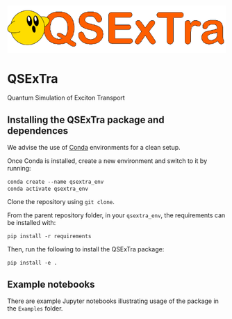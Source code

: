 ![Alt text](images/qsextra_logo_V1.png?raw=true "Title")
# QSExTra
Quantum Simulation of Exciton Transport

## Installing the QSExTra package and dependences
We advise the use of [Conda](https://www.anaconda.com/products/individual) environments for a clean setup.

Once Conda is installed, create a new environment and switch to it by running:
```
conda create --name qsextra_env
conda activate qsextra_env
```

Clone the repository using `git clone`.

From the parent repository folder, in your `qsextra_env`, the requirements can be installed with:
```
pip install -r requirements
```

Then, run the following to install the QSExTra package:
```
pip install -e .
```

## Example notebooks
There are example Jupyter notebooks illustrating usage of the package in the `Examples` folder.
